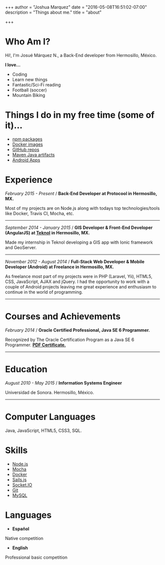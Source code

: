+++
author = "Joshua Marquez"
date = "2016-05-08T16:51:02-07:00"
description = "Things about me."
title = "about"

+++

# Who Am I?

Hi!, I'm Josué Márquez N., a Back-End developer from Hermosillo, México.

**I love...**

*   Coding
*   Learn new things
*   Fantastic/Sci-Fi reading
*   Football (soccer)
*   Mountain Biking

# Things I do in my free time (some of it)...

*   [npm packages](https://www.npmjs.com/~joshua.marquez)
*   [Docker images](https://hub.docker.com/r/joshuamarquez)
*   [GitHub repos](https://github.com/joshuamarquez?tab=repositories)
*   [Maven Java artifacts](https://bintray.com/joshuamarquez/maven)
*   [Android Apps](https://play.google.com/store/apps/developer?id=Joshua+M%C3%A1rquez)

# Experience

_February 2015 - Present_ / **Back-End Developer at Protocool in Hermosillo, MX.**

Most of my projects are on Node.js along with todays top technologies/tools like
Docker, Travis CI, Mocha, etc.

---

_September 2014 - January 2015_ / **GIS Developer & Front-End Developer (AngularJS) at [Teknol](http://www.teknol.net/) in Hermosillo, MX.**

Made my internship in Teknol developing a GIS app with Ionic framework and
GeoServer.

---

_November 2012 - August 2014_ / **Full-Stack Web Developer & Mobile Developer (Android) at Freelance in Hermosillo, MX.**

As freelance most part of my projects were in PHP (Laravel, Yii), HTML5, CSS,
JavaScript, AJAX and jQuery. I had the opportunity to work with a couple of
Android projects leaving me great experience and enthusiasm to continue in the
world of programming.

---

# Courses and Achievements

_February 2014_ / **Oracle Certified Professional, Java SE 6 Programmer.**

Recognized by The Oracle Certification Program as a Java SE 6 Programmer.
[**PDF Certificate.**](http://joshuamarquez.me/docs/eCertificate.pdf)

---

# Education

_August 2010 - May 2015_ / **Information Systems Engineer**

Universidad de Sonora. Hermosillo, México.

---

# Computer Languages

Java, JavaScript, HTML5, CSS3, SQL.

# Skills

*   [Node.js](https://nodejs.org)
*   [Mocha](https://mochajs.org)
*   [Docker](https://www.docker.com)
*   [Sails.js](http://sailsjs.com)
*   [Socket.IO](http://socket.io)
*   [Git](https://git-scm.com)
*   [MySQL](https://www.mysql.com)

# Languages

*   **Español**

Native competition

*   **English**

Professional basic competition
